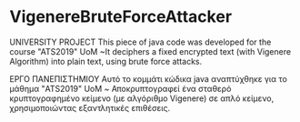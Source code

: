# VigenereBruteForceAttacker

UNIVERSITY PROJECT
This piece of java code was developed for the course "ATS2019" UoM
~It deciphers a fixed encrypted text (with Vigenere Algorithm) into plain text, using brute force attacks.

ΕΡΓΟ ΠΑΝΕΠΙΣΤΗΜΙΟΥ
Αυτό το κομμάτι κώδικα java αναπτύχθηκε για το μάθημα "ATS2019" UoM
~ Αποκρυπτογραφεί ένα σταθερό κρυπτογραφημένο κείμενο (με αλγόριθμο Vigenere) σε απλό κείμενο, χρησιμοποιώντας εξαντλητικές επιθέσεις.
